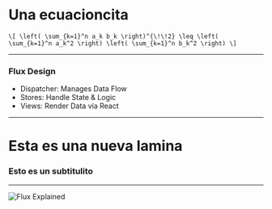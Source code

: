 # Una ecuacioncita
`\[
\left( \sum_{k=1}^n a_k b_k \right)^{\!\!2} \leq
 \left( \sum_{k=1}^n a_k^2 \right) \left( \sum_{k=1}^n b_k^2 \right)
\]`
 
---

### Flux Design

- Dispatcher: Manages Data Flow
- Stores: Handle State & Logic
- Views: Render Data via React

---

# Esta es una nueva lamina

### Esto es un subtitulito

---

![Flux Explained](https://facebook.github.io/flux/img/flux-simple-f8-diagram-explained-1300w.png)